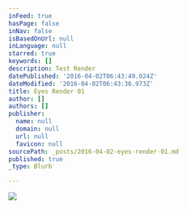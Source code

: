 ```yaml
---
inFeed: true
hasPage: false
inNav: false
isBasedOnUrl: null
inLanguage: null
starred: true
keywords: []
description: Test Render
datePublished: '2016-04-02T06:43:49.024Z'
dateModified: '2016-04-02T06:43:36.973Z'
title: Eyes Render 01
author: []
authors: []
publisher:
  name: null
  domain: null
  url: null
  favicon: null
sourcePath: _posts/2016-04-02-eyes-render-01.md
published: true
_type: Blurb

---
```

![](https://the-grid-user-content.s3-us-west-2.amazonaws.com/62d3a249-a5da-493b-b5e3-52caccb27eac.jpg)